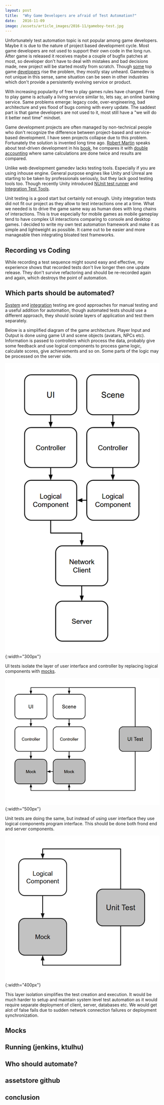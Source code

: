 ```yaml
---
layout: post
title:  "Why Game Developers are afraid of Test Automation?"
date:   2016-11-09
image: /assets/article_images/2016-11/gameboy-test.jpg
---
```


Unfortunately test automation topic is not popular among game developers. Maybe it is due to the nature of project based development cycle. Most game developers are not used to support their own code in the long run. After game is released it receives maybe a couple of bugfix patches at most, so developer don't have to deal with mistakes and bad decisions made, new project will be started mostly from scratch. Though [some](http://yetanothergameprogrammingblog.blogspot.com.ee/2010/06/aaa-automated-testing.html) top game [developers](http://blog.agilegamedevelopment.com/) rise the problem, they mostly stay unheard. Gamedev is not unique in this sense, same situation can be seen in other industries which don't provide a persistently evolving service or product.

With increasing popularity of free to play games rules have changed. Free to play game is actually a living service similar to, lets say, an online banking service. Same problems emerge: legacy code, over-engineering, bad architecture and yes flood of bugs coming with every update. The saddest part is that game developers are not used to it, most still have a "we will do it better next time" mindset.

Game development projects are often managed by non-technical people who don't recognize the difference between project-based and service-based development. I have seen projects collapse due to this problem. Fortunately the solution is invented long time ago. [Robert Martin](https://en.wikipedia.org/wiki/Robert_Cecil_Martin) speaks about test-driven development in his [book](https://www.amazon.com/Clean-Code-Handbook-Software-Craftsmanship/dp/0132350882), he compares it with [double accounting](https://en.wikipedia.org/wiki/Double-entry_bookkeeping_system) where same calculations are done twice and results are compared.

Unlike web development gamedev lacks testing tools. Especially if you are using inhouse engine. General purpose engines like Unity and Unreal are starting to be taken by professionals seriously, but they lack good testing tools too. Though recently Unity introduced [NUnit test runner](https://docs.unity3d.com/Manual/testing-editortestsrunner.html) and [Integration Test Tools](https://bitbucket.org/Unity-Technologies/unitytesttools).

Unit testing is a good start but certainly not enough. Unity integration tests did not fit our project as they allow to test interactions one at a time. What we needed is to drive the game same way as human does with long chains of interactions. This is true especially for mobile games as mobile gameplay tend to have complex UI interactions comparing to console and desktop games. I decided to write my own test automation framework and make it as simple and lightweight as possible. It came out to be easier and more manageable then integrating bloated test frameworks.

## Recording vs Coding

While recording a test sequence might sound easy and effective, my experience shows that recorded tests don't live longer then one update release. They don't survive refactoring and should be re-recorded again and again, which destroys the point of automation.

##  Which parts should be automated?

[System](https://en.wikipedia.org/wiki/System_testing) and [integration](https://en.wikipedia.org/wiki/Integration_testing) testing are good approaches for manual testing and a useful addition for automation, though automated tests should use a different approach, they should isolate layers of application and test them separately.

Below is a simplified diagram of the game architecture. Player Input and Output is done using game UI and scene objects (avatars, NPCs etc). Information is passed to controllers which process the data, probably give some feedback and use logical components to process game logic, calculate scores, give achievements and so on. Some parts of the logic may be processed on the server side.


![diagram1](/assets/article_images/2016-11/diagram1.png){:width="300px"}

UI tests isolate the layer of user interface and controller by replacing logical components with [mocks](https://en.wikipedia.org/wiki/Mock_object).

![diagram2](/assets/article_images/2016-11/diagram2.png){:width="500px"}

Unit tests are doing the same, but instead of using user interface they use logical components program interface. This should be done both frond end and server components.

![diagram3](/assets/article_images/2016-11/diagram3.png){:width="400px"}

This layer isolation simplifies the test creation and execution. It would be much harder to setup and maintain system level test automation as it would require separate deployment of client, server, databases etc. We would get alot of false fails due to sudden network connection failures or deployment synchronization.

## Mocks

## Running (jenkins, ktulhu)

## Who should automate?

## assetstore github

## conclusion